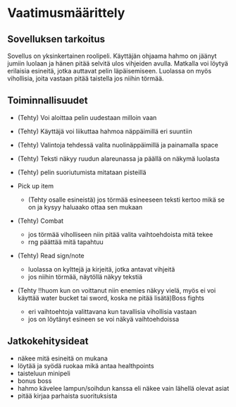 # Vaatimusmäärittely

## Sovelluksen tarkoitus
Sovellus on yksinkertainen roolipeli. Käyttäjän ohjaama hahmo on jäänyt jumiin luolaan ja hänen pitää selvitä ulos vihjeiden avulla. Matkalla voi löytyä erilaisia esineitä, jotka auttavat pelin läpäisemiseen. Luolassa on myös vihollisia, joita vastaan pitää taistella jos niihin törmää.

## Toiminnallisuudet
- (Tehty) Voi aloittaa pelin uudestaan milloin vaan
- (Tehty) Käyttäjä voi liikuttaa hahmoa näppäimillä eri suuntiin
- (Tehty) Valintoja tehdessä valita nuolinäppäimillä ja painamalla space
- (Tehty) Teksti näkyy ruudun alareunassa ja päällä on näkymä luolasta
- (Tehty) pelin suoriutumista mitataan pisteillä

- Pick up item
  - (Tehty osalle esineistä) jos törmää esineeseen teksti kertoo mikä se on ja kysyy haluaako ottaa sen mukaan
- (Tehty) Combat
  - jos törmää viholliseen niin pitää valita vaihtoehdoista mitä tekee
  - rng päättää mitä tapahtuu
- (Tehty) Read sign/note
  - luolassa on kylttejä ja kirjeitä, jotka antavat vihjeitä
  - jos niihin törmää, näytöllä näkyy tekstiä
- (Tehty !!huom kun on voittanut niin enemies näkyy vielä, myös ei voi käyttää water bucket tai sword, koska ne pitää lisätä)Boss fights
  - eri vaihtoehtoja valittavana kun tavallisia vihollisia vastaan
  - jos on löytänyt esineen se voi näkyä vaihtoehdoissa

## Jatkokehitysideat
- näkee mitä esineitä on mukana
- löytää ja syödä ruokaa mikä antaa healthpoints
- taisteluun minipeli
- bonus boss
- hahmo kävelee lampun/soihdun kanssa eli näkee vain lähellä olevat asiat
- pitää kirjaa parhaista suorituksista
